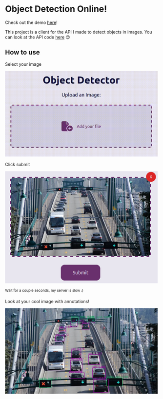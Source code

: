 # Object Detection Online!

Check out the demo [here](https://projects.object-detector.luiz.lat/)!

This project is a client for the API I made to detect objects in images. You can look at the API code [here]((https://github.com/Luisill0/object-detector-api)) 😊

## How to use

Select your image

<img src='./images/select.gif' width=500 />

Click submit

<img src='./images/upload.png' width=500 />

<sup>Wait for a couple seconds, my server is slow :)</sup>

Look at your cool image with annotations!

<img src='./images/example.jpg' width=500 />